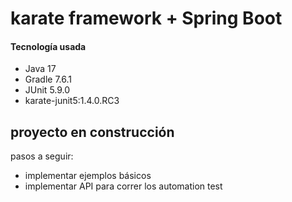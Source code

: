 # karate framework + Spring Boot

#### Tecnología usada
- Java 17
- Gradle 7.6.1
- JUnit 5.9.0
- karate-junit5:1.4.0.RC3

## proyecto en construcción
pasos a seguir:
- implementar ejemplos básicos
- implementar API para correr los automation test